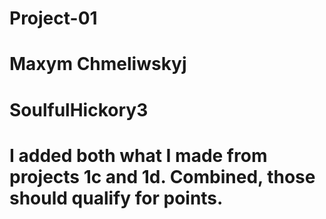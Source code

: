 # Project-01

# Maxym Chmeliwskyj

# SoulfulHickory3

# I added both what I made from projects 1c and 1d. Combined, those should qualify for points.
